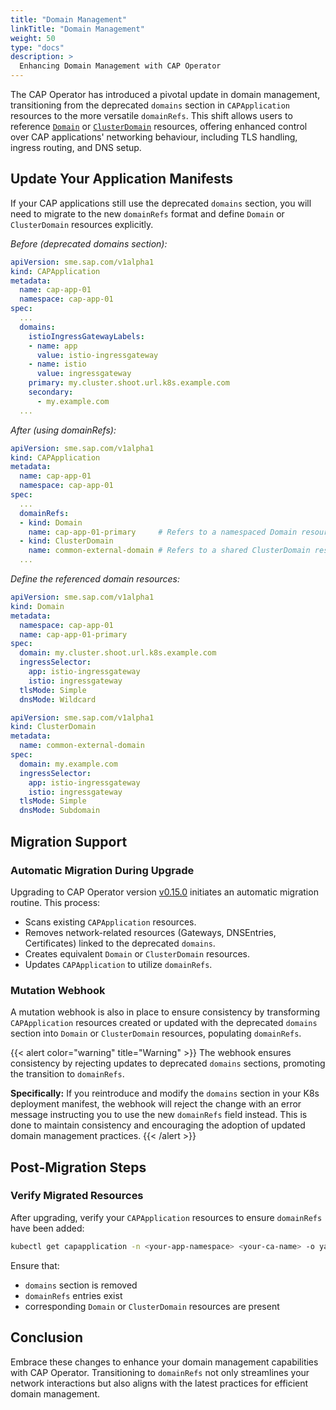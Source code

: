 ```yaml
---
title: "Domain Management"
linkTitle: "Domain Management"
weight: 50
type: "docs"
description: >
  Enhancing Domain Management with CAP Operator
---
```


The CAP Operator has introduced a pivotal update in domain management, transitioning from the deprecated `domains` section in `CAPApplication` resources to the more versatile `domainRefs`. This shift allows users to reference [`Domain`](../resources/domain) or [`ClusterDomain`](../resources/clusterdomain) resources, offering enhanced control over CAP applications' networking behaviour, including TLS handling, ingress routing, and DNS setup.

## Update Your Application Manifests

If your CAP applications still use the deprecated `domains` section, you will need to migrate to the new `domainRefs` format and define `Domain` or `ClusterDomain` resources explicitly.

*Before (deprecated domains section):*
```yaml
apiVersion: sme.sap.com/v1alpha1
kind: CAPApplication
metadata:
  name: cap-app-01
  namespace: cap-app-01
spec:
  ...
  domains:
    istioIngressGatewayLabels:
    - name: app
      value: istio-ingressgateway
    - name: istio
      value: ingressgateway
    primary: my.cluster.shoot.url.k8s.example.com
    secondary:
      - my.example.com
  ...
```

*After (using domainRefs):*
```yaml
apiVersion: sme.sap.com/v1alpha1
kind: CAPApplication
metadata:
  name: cap-app-01
  namespace: cap-app-01
spec:
  ...
  domainRefs:
  - kind: Domain
    name: cap-app-01-primary     # Refers to a namespaced Domain resource
  - kind: ClusterDomain
    name: common-external-domain # Refers to a shared ClusterDomain resource
  ...
```
*Define the referenced domain resources:*
```yaml
apiVersion: sme.sap.com/v1alpha1
kind: Domain
metadata:
  namespace: cap-app-01
  name: cap-app-01-primary
spec:
  domain: my.cluster.shoot.url.k8s.example.com
  ingressSelector:
    app: istio-ingressgateway
    istio: ingressgateway
  tlsMode: Simple
  dnsMode: Wildcard
```
```yaml
apiVersion: sme.sap.com/v1alpha1
kind: ClusterDomain
metadata:
  name: common-external-domain
spec:
  domain: my.example.com
  ingressSelector:
    app: istio-ingressgateway
    istio: ingressgateway
  tlsMode: Simple
  dnsMode: Subdomain
```

## Migration Support

### Automatic Migration During Upgrade

Upgrading to CAP Operator version [v0.15.0](https://github.com/SAP/cap-operator/releases/tag/v0.15.0) initiates an automatic migration routine. This process:

- Scans existing `CAPApplication` resources.
- Removes network-related resources (Gateways, DNSEntries, Certificates) linked to the deprecated `domains`.
- Creates equivalent `Domain` or `ClusterDomain` resources.
- Updates `CAPApplication` to utilize `domainRefs`.

### Mutation Webhook

A mutation webhook is also in place to ensure consistency by transforming `CAPApplication` resources created or updated with the deprecated `domains` section into `Domain` or `ClusterDomain` resources, populating `domainRefs`.

{{< alert color="warning" title="Warning" >}}
The webhook ensures consistency by rejecting updates to deprecated `domains` sections, promoting the transition to `domainRefs`.

**Specifically:**
If you reintroduce and modify the `domains` section in your K8s deployment manifest, the webhook will reject the change with an error message instructing you to use the new `domainRefs` field instead. This is done to maintain consistency and encouraging the adoption of updated domain management practices.
{{< /alert >}}


## Post-Migration Steps

### Verify Migrated Resources

After upgrading, verify your `CAPApplication` resources to ensure `domainRefs` have been added:

```bash
kubectl get capapplication -n <your-app-namespace> <your-ca-name> -o yaml
```

Ensure that:
- `domains` section is removed
- `domainRefs` entries exist
- corresponding `Domain` or `ClusterDomain` resources are present

## Conclusion

Embrace these changes to enhance your domain management capabilities with CAP Operator. Transitioning to `domainRefs` not only streamlines your network interactions but also aligns with the latest practices for efficient domain management.
